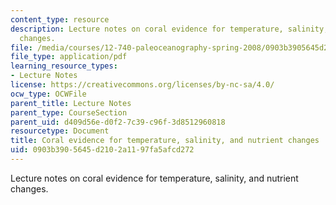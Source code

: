 ```yaml
---
content_type: resource
description: Lecture notes on coral evidence for temperature, salinity, and nutrient
  changes.
file: /media/courses/12-740-paleoceanography-spring-2008/0903b3905645d2102a1197fa5afcd272_lec13.pdf
file_type: application/pdf
learning_resource_types:
- Lecture Notes
license: https://creativecommons.org/licenses/by-nc-sa/4.0/
ocw_type: OCWFile
parent_title: Lecture Notes
parent_type: CourseSection
parent_uid: d409d56e-d0f2-7c39-c96f-3d8512960818
resourcetype: Document
title: Coral evidence for temperature, salinity, and nutrient changes
uid: 0903b390-5645-d210-2a11-97fa5afcd272
---
```

Lecture notes on coral evidence for temperature, salinity, and nutrient changes.